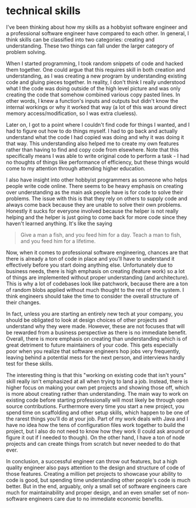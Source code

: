 # technical skills

I've been thinking about how my skills as a hobbyist software engineer and a professional
software engineer have compared to each other. In general, I think skills can be
classified into two categories: creating and understanding. These two things can
fall under the larger category of problem solving.

When I started programming, I took random snippets of code and hacked them together.
One could argue that this requires skill in both creation and understanding, as
I was creating a new program by understanding existing code and gluing pieces
together. In reality, I don't think I really understood what I the code was doing
outside of the high level picture and was only creating the code that somehow combined
various copy pasted lines. In other words, I knew a function's inputs and outputs
but didn't know the internal workings or why it worked that way (a lot of this was
around direct memory access/modification, so I was extra clueless).

Later on, I got to a point where I couldn't find code for things I wanted, and I
had to figure out how to do things myself. I had to go back and actually understand
what the code I had copied was doing and why it was doing it that way. This understanding
also helped me to create my own features rather than having to find and copy code
from elsewhere. Note that this specifically means I was able to write original code
to perform a task - I had no thoughts of things like performance of efficiency,
but these things would come to my attention through attending higher education.

I also have insight into other hobbyist programmers as someone who helps people
write code online. There seems to be heavy emphasis on creating over understanding
as the main ask people have is for code to solve their problems. The issue with
this is that they rely on others to supply code and always come back because they
are unable to solve their own problems. Honestly it sucks for everyone involved
because the helper is not really helping and the helper is just going to come back
for more code since they haven't learned anything. It's like the saying

> Give a man a fish, and you feed him for a day. Teach a man to fish, and you feed
> him for a lifetime.

Now, when it comes to professional software engineering, chances are that there
is already a ton of code in place and you'll have to understand it effectively
before you start doing anything else. Unfortunately due to business needs, there
is high emphasis on creating (feature work) so a lot of things are implemented without
proper understanding (and architecture). This is why a lot of codebases look like
patchwork, because there are a ton of random blobs applied without much thought
to the rest of the system. I think engineers should take the time to consider the
overall structure of their changes.

In fact, unless you are starting an entirely new tech at your company, you should
be obligated to look at design choices of other projects and understand why they
were made. However, these are not focuses that will be rewarded from a business
perspective as there is no immediate benefit. Overall, there is more emphasis on
creating than understanding which is of great detriment to future maintainers of
your code. This gets especially poor when you realize that software engineers hop
jobs very frequently, leaving behind a potential mess for the next person, and interviews
hardly test for these skills.

The interesting thing is that this "working on existing code that isn't yours" skill
really isn't emphasized at all when trying to land a job. Instead, there is higher
focus on making your own pet projects and showing those off, which is more about
creating rather than understanding. The main way to work on existing code before
starting professionally will most likely be through open source contributions. Furthermore
every time you start a new project, you spend time on scaffolding and other setup
skills, which happen to be one of the rarest things you'll do at your job. Part
of my work deals with Java and I have no idea how the tens of configuration files
work together to build the project, but I also do not need to know how they work
(I could ask around or figure it out if I needed to though). On the other hand,
I have a ton of node projects and can create things from scratch but never needed
to do that ever.

In conclusion, a successful engineer can throw out features, but a high quality engineer
also pays attention to the design and structure of code of those features. Creating
a million pet projects to showcase your ability to code is good, but spending time
understanding other people's code is much better. But in the end, arguably, only
a small set of software engineers care much for maintainability and proper design,
and an even smaller set of non-software engineers care due to no immediate economic
benefits.
